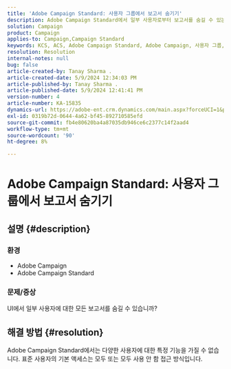 ```yaml
---
title: 'Adobe Campaign Standard: 사용자 그룹에서 보고서 숨기기'
description: Adobe Campaign Standard에서 일부 사용자로부터 보고서를 숨길 수 있는지 알아봅니다.
solution: Campaign
product: Campaign
applies-to: Campaign,Campaign Standard
keywords: KCS, ACS, Adobe Campaign Standard, Adobe Campaign, 사용자 그룹, 보고서 숨기기, FAQ
resolution: Resolution
internal-notes: null
bug: false
article-created-by: Tanay Sharma .
article-created-date: 5/9/2024 12:34:03 PM
article-published-by: Tanay Sharma .
article-published-date: 5/9/2024 12:41:41 PM
version-number: 4
article-number: KA-15835
dynamics-url: https://adobe-ent.crm.dynamics.com/main.aspx?forceUCI=1&pagetype=entityrecord&etn=knowledgearticle&id=1108b866-000e-ef11-9f89-000d3a345e57
exl-id: 0319b72d-0644-4a62-bf45-892710585efd
source-git-commit: fb4e80620ba4a87035db946ce6c2377c14f2aad4
workflow-type: tm+mt
source-wordcount: '90'
ht-degree: 8%

---
```


# Adobe Campaign Standard: 사용자 그룹에서 보고서 숨기기

## 설명 {#description}


### 환경

- Adobe Campaign
- Adobe Campaign Standard


### 문제/증상

UI에서 일부 사용자에 대한 모든 보고서를 숨길 수 있습니까?


## 해결 방법 {#resolution}


Adobe Campaign Standard에서는 다양한 사용자에 대한 특정 기능을 가질 수 없습니다. 표준 사용자의 기본 액세스는 모두 또는 모두 사용 안 함 접근 방식입니다.
